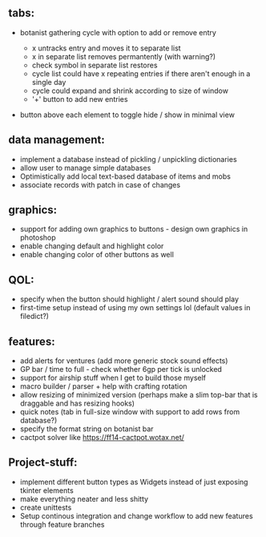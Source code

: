 ## tabs:
* botanist gathering cycle with option to add or remove entry
   * x untracks entry and moves it to separate list
   * x in separate list removes permantently (with warning?)
   * check symbol in separate list restores
   * cycle list could have x repeating entries if there aren't enough in a single day
   * cycle could expand and shrink according to size of window
   * '+' button to add new entries

* button above each element to toggle hide / show in minimal view

## data management:
* implement a database instead of pickling / unpickling dictionaries
* allow user to manage simple databases
* Optimistically add local text-based database of items and mobs
* associate records with patch in case of changes

## graphics:
* support for adding own graphics to buttons - design own graphics in photoshop
* enable changing default and highlight color
* enable changing color of other buttons as well

## QOL:
* specify when the button should highlight / alert sound should play
* first-time setup instead of using my own settings lol 
(default values in filedict?)

## features:
* add alerts for ventures 
(add more generic stock sound effects)
* GP bar / time to full - check whether 6gp per tick is unlocked
* support for airship stuff when I get to build those myself
* macro builder / parser + help with crafting rotation
* allow resizing of minimized version (perhaps make a slim top-bar that is draggable and has resizing hooks)
* quick notes (tab in full-size window with support to add rows from database?)
* specify the format string on botanist bar
* cactpot solver like https://ff14-cactpot.wotax.net/


## Project-stuff:
* implement different button types as Widgets instead of just exposing tkinter elements
* make everything neater and less shitty
* create unittests
* Setup continous integration and change workflow to add new features through feature branches 

